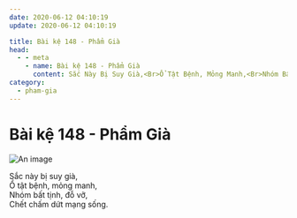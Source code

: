 ```yaml
---
date: 2020-06-12 04:10:19
update: 2020-06-12 04:10:19

title: Bài kệ 148 - Phẩm Già
head:
  - - meta
    - name: Bài kệ 148 - Phẩm Già
      content: Sắc Này Bị Suy Già,<Br>Ổ Tật Bệnh, Mỏng Manh,<Br>Nhóm Bất Tịnh, Đỗ Vỡ,<Br>Chết Chấm Dứt Mạng Sống.<Br>
category:
  - pham-gia
---
```


# Bài kệ 148 - Phẩm Già

![An image](/img/pham-gia/pham-gia-148.jpg)

Sắc này bị suy già,<br>Ổ tật bệnh, mỏng manh,<br>Nhóm bất tịnh, đỗ vỡ,<br>Chết chấm dứt mạng sống.<br>
